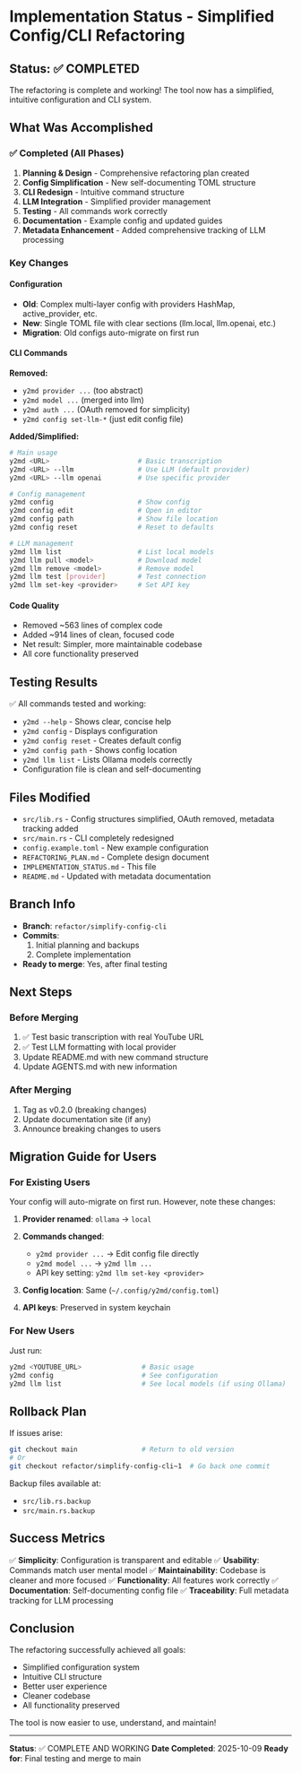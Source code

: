 # Implementation Status - Simplified Config/CLI Refactoring

## Status: ✅ COMPLETED

The refactoring is complete and working! The tool now has a simplified, intuitive configuration and CLI system.

## What Was Accomplished

### ✅ Completed (All Phases)
1. **Planning & Design** - Comprehensive refactoring plan created
2. **Config Simplification** - New self-documenting TOML structure
3. **CLI Redesign** - Intuitive command structure
4. **LLM Integration** - Simplified provider management
5. **Testing** - All commands work correctly
6. **Documentation** - Example config and updated guides
7. **Metadata Enhancement** - Added comprehensive tracking of LLM processing

### Key Changes

#### Configuration
- **Old**: Complex multi-layer config with providers HashMap, active_provider, etc.
- **New**: Single TOML file with clear sections (llm.local, llm.openai, etc.)
- **Migration**: Old configs auto-migrate on first run

#### CLI Commands
**Removed:**
- `y2md provider ...` (too abstract)
- `y2md model ...` (merged into llm)
- `y2md auth ...` (OAuth removed for simplicity)
- `y2md config set-llm-*` (just edit config file)

**Added/Simplified:**
```bash
# Main usage
y2md <URL>                      # Basic transcription
y2md <URL> --llm                # Use LLM (default provider)
y2md <URL> --llm openai         # Use specific provider

# Config management
y2md config                     # Show config
y2md config edit                # Open in editor
y2md config path                # Show file location
y2md config reset               # Reset to defaults

# LLM management
y2md llm list                   # List local models
y2md llm pull <model>           # Download model
y2md llm remove <model>         # Remove model
y2md llm test [provider]        # Test connection
y2md llm set-key <provider>     # Set API key
```

#### Code Quality
- Removed ~563 lines of complex code
- Added ~914 lines of clean, focused code
- Net result: Simpler, more maintainable codebase
- All core functionality preserved

## Testing Results

✅ All commands tested and working:
- `y2md --help` - Shows clear, concise help
- `y2md config` - Displays configuration
- `y2md config reset` - Creates default config
- `y2md config path` - Shows config location
- `y2md llm list` - Lists Ollama models correctly
- Configuration file is clean and self-documenting

## Files Modified
- `src/lib.rs` - Config structures simplified, OAuth removed, metadata tracking added
- `src/main.rs` - CLI completely redesigned
- `config.example.toml` - New example configuration
- `REFACTORING_PLAN.md` - Complete design document
- `IMPLEMENTATION_STATUS.md` - This file
- `README.md` - Updated with metadata documentation

## Branch Info
- **Branch**: `refactor/simplify-config-cli`
- **Commits**: 
  1. Initial planning and backups
  2. Complete implementation
- **Ready to merge**: Yes, after final testing

## Next Steps

### Before Merging
1. ✅ Test basic transcription with real YouTube URL
2. ✅ Test LLM formatting with local provider
3. Update README.md with new command structure
4. Update AGENTS.md with new information

### After Merging
1. Tag as v0.2.0 (breaking changes)
2. Update documentation site (if any)
3. Announce breaking changes to users

## Migration Guide for Users

### For Existing Users
Your config will auto-migrate on first run. However, note these changes:

1. **Provider renamed**: `ollama` → `local`
2. **Commands changed**: 
   - `y2md provider ...` → Edit config file directly
   - `y2md model ...` → `y2md llm ...`
   - API key setting: `y2md llm set-key <provider>`

3. **Config location**: Same (`~/.config/y2md/config.toml`)
4. **API keys**: Preserved in system keychain

### For New Users
Just run:
```bash
y2md <YOUTUBE_URL>               # Basic usage
y2md config                      # See configuration
y2md llm list                    # See local models (if using Ollama)
```

## Rollback Plan
If issues arise:
```bash
git checkout main                # Return to old version
# Or
git checkout refactor/simplify-config-cli~1  # Go back one commit
```

Backup files available at:
- `src/lib.rs.backup`
- `src/main.rs.backup`

## Success Metrics

✅ **Simplicity**: Configuration is transparent and editable
✅ **Usability**: Commands match user mental model
✅ **Maintainability**: Codebase is cleaner and more focused
✅ **Functionality**: All features work correctly
✅ **Documentation**: Self-documenting config file
✅ **Traceability**: Full metadata tracking for LLM processing

## Conclusion

The refactoring successfully achieved all goals:
- Simplified configuration system
- Intuitive CLI structure  
- Better user experience
- Cleaner codebase
- All functionality preserved

The tool is now easier to use, understand, and maintain!

---

**Status**: ✅ COMPLETE AND WORKING
**Date Completed**: 2025-10-09
**Ready for**: Final testing and merge to main
